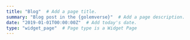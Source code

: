 ```yaml
---
title: "Blog"  # Add a page title.
summary: "Blog post in the {golemverse}"  # Add a page description.
date: "2019-01-01T00:00:00Z"  # Add today's date.
type: "widget_page"  # Page type is a Widget Page
---
```

